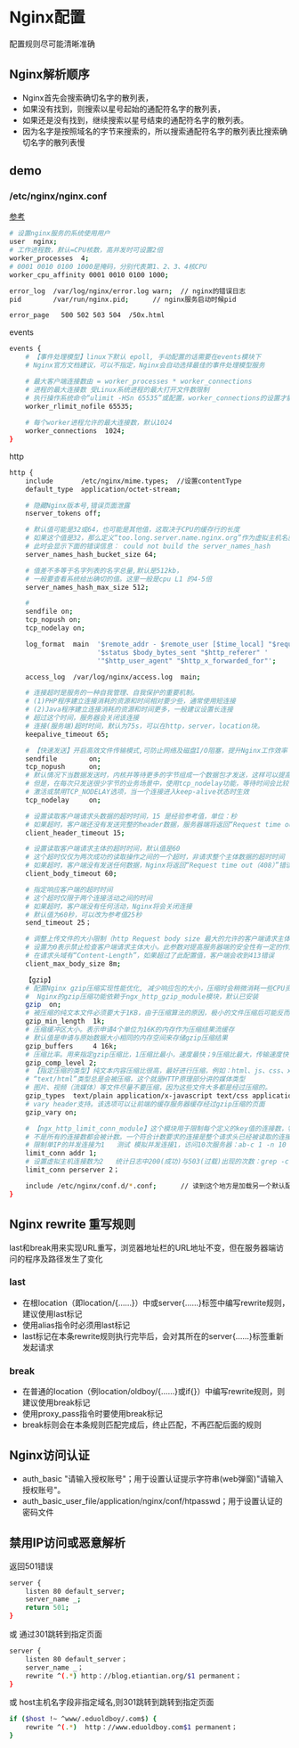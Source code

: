 # Nginx配置

配置规则尽可能清晰准确

## Nginx解析顺序
* Nginx首先会搜索确切名字的散列表，
* 如果没有找到，则搜索以星号起始的通配符名字的散列表，
* 如果还是没有找到，继续搜索以星号结束的通配符名字的散列表。
* 因为名字是按照域名的字节来搜索的，所以搜索通配符名字的散列表比搜索确切名字的散列表慢

## demo

### /etc/nginx/nginx.conf

[参考](https://blog.csdn.net/baiqian1909/article/details/101986471)

```bash
# 设置nginx服务的系统使用用户
user  nginx; 
# 工作进程数，默认=CPU核数，高并发时可设置2倍
worker_processes  4; 
# 0001 0010 0100 1000是掩码，分别代表第1、2、3、4核CPU
worker_cpu_affinity 0001 0010 0100 1000;

error_log  /var/log/nginx/error.log warn;  // nginx的错误日志
pid        /var/run/nginx.pid;      // nginx服务启动时候pid

error_page   500 502 503 504  /50x.html

```
events

```bash
events {        
    # 【事件处理模型】linux下默认 epoll, 手动配置的话需要在events模块下
    # Nginx官方文档建议，可以不指定，Nginx会自动选择最佳的事件处理模型服务

    # 最大客户端连接数由 = worker_processes * worker_connections
    # 进程的最大连接数 受Linux系统进程的最大打开文件数限制
    # 执行操作系统命令“ulimit -HSn 65535”或配置，worker_connections的设置才能生效
    worker_rlimit_nofile 65535;
    
    # 每个worker进程允许的最大连接数，默认1024
    worker_connections  1024;    
}
```

http

```bash
http {                                                  
    include       /etc/nginx/mime.types;  //设置contentType
    default_type  application/octet-stream;

    # 隐藏Nginx版本号,错误页面泄露
    nserver_tokens off;

    # 默认值可能是32或64，也可能是其他值，这取决于CPU的缓存行的长度
    # 如果这个值是32，那么定义“too.long.server.name.nginx.org”作为虚拟主机名就会失败，
    # 此时会显示下面的错误信息： could not build the server_names_hash
    server_names_hash_bucket_size 64;

    # 值差不多等于名字列表的名字总量,默认是512kb，
    # 一般要查看系统给出确切的值。这里一般是cpu L1 的4-5倍
    server_names_hash_max_size 512;

    # 
    sendfile on;
    tcp_nopush on;
    tcp_nodelay on;

    log_format  main  '$remote_addr - $remote_user [$time_local] "$request" '     // 定义日志类型
                      '$status $body_bytes_sent "$http_referer" '
                      '"$http_user_agent" "$http_x_forwarded_for"';

    access_log  /var/log/nginx/access.log  main;

    # 连接超时是服务的一种自我管理、自我保护的重要机制。
    # (1)PHP程序建立连接消耗的资源和时间相对要少些，通常使用短连接
    # (2)Java程序建立连接消耗的资源和时间更多，一般建议设置长连接
    # 超过这个时间，服务器会关闭该连接
    # 连接(服务端)超时时间，默认为75s，可以在http，server，location块。
    keepalive_timeout 65;  

    # 【快速发送】开启高效文件传输模式,可防止网络及磁盘I/O阻塞，提升Nginx工作效率
    sendfile        on;  
    tcp_nopush      on;
    # 默认情况下当数据发送时，内核并等待更多的字节组成一个数据包才发送，这样可以提高I/O性能。
    # 但是，在每次只发送很少字节的业务场景中，使用tcp_nodelay功能，等待时间会比较长。
    # 激活或禁用TCP_NODELAY选项，当一个连接进入keep-alive状态时生效
    tcp_nodelay     on;

    # 设置读取客户端请求头数据的超时时间，15 是经验参考值，单位：秒
    # 如果超时，客户端还没有发送完整的header数据，服务器端将返回“Request time out（408）”错误
    client_header_timeout 15;

    # 设置读取客户端请求主体的超时时间，默认值是60
    # 这个超时仅仅为两次成功的读取操作之间的一个超时，非请求整个主体数据的超时时间
    # 如果超时，客户端没有发送任何数据，Nginx将返回“Request time out（408）”错误
    client_body_timeout 60;

    # 指定响应客户端的超时时间
    # 这个超时仅限于两个连接活动之间的时间
    # 如果超时，客户端没有任何活动，Nginx将会关闭连接
    # 默认值为60秒，可以改为参考值25秒
    send_timeout 25；

    # 调整上传文件的大小限制（http Request body size 最大的允许的客户端请求主体大小）
    # 设置为0表示禁止检查客户端请求主体大小。此参数对提高服务器端的安全性有一定的作用
    # 在请求头域有“Content-Length”，如果超过了此配置值，客户端会收到413错误
    client_max_body_size 8m;

    【gzip】
    # 配置Nginx gzip压缩实现性能优化, 减少响应包的大小，压缩时会稍微消耗一些CPU资源，这个一般可以忽略
    #  Nginx的gzip压缩功能依赖于ngx_http_gzip_module模块，默认已安装
    gzip  on;
    # 被压缩的纯文本文件必须要大于1KB，由于压缩算法的原因，极小的文件压缩后可能反而变大。
    gzip_min_length  1k; 
    # 压缩缓冲区大小。表示申请4个单位为16K的内存作为压缩结果流缓存
    # 默认值是申请与原始数据大小相同的内存空间来存储gzip压缩结果
    gzip_buffers     4 16k; 
    # 压缩比率。用来指定gzip压缩比，1压缩比最小，速度最快；9压缩比最大，传输速度快，但处理最慢，也比较耗CPU资源。
    gzip_comp_level 2; 
    # 【指定压缩的类型】纯文本内容压缩比很高，最好进行压缩，例如：html、js、css、xml、shtml等格式的文件
    # “text/html”类型总是会被压缩，这个就是HTTP原理部分讲的媒体类型
    # 图片、视频（流媒体）等文件尽量不要压缩，因为这些文件大多都是经过压缩的。
    gzip_types  text/plain application/x-javascript text/css application/xml; 
    # vary header支持。该选项可以让前端的缓存服务器缓存经过gzip压缩的页面
    gzip_vary on;

    # 【ngx_http_limit_conn_module】这个模块用于限制每个定义的key值的连接数，特别是单IP的连接数
    # 不是所有的连接数都会被计数。一个符合计数要求的连接是整个请求头已经被读取的连接
    # 限制单IP的并发连接为1   测试 模拟并发连接1，访问10次服务器：ab-c 1 -n 10 http://10.0.0.3/
    limit_conn addr 1;
    # 设置虚拟主机连接数为2   统计日志中200(成功)与503(过载)出现的次数：grep -c 200 access.log   
    limit_conn perserver 2；

    include /etc/nginx/conf.d/*.conf;      // 读到这个地方是加载另一个默认配置配置文件default.conf
}
```

##  Nginx rewrite 重写规则
last和break用来实现URL重写，浏览器地址栏的URL地址不变，但在服务器端访问的程序及路径发生了变化
### last
* 在根location（即location/{……}）中或server{……}标签中编写rewrite规则，建议使用last标记
* 使用alias指令时必须用last标记
* last标记在本条rewrite规则执行完毕后，会对其所在的server{......}标签重新发起请求

### break
* 在普通的location（例location/oldboy/{……}或if{}）中编写rewrite规则，则建议使用break标记
* 使用proxy_pass指令时要使用break标记
* break标则会在本条规则匹配完成后，终止匹配，不再匹配后面的规则

## Nginx访问认证
* auth_basic "请输入授权账号"；用于设置认证提示字符串(web弹窗)"请输入授权账号"。 
* auth_basic_user_file/application/nginx/conf/htpasswd；用于设置认证的密码文件

## 禁用IP访问或恶意解析

返回501错误
```bash
server {
    listen 80 default_server;
    server_name _;
    return 501;
}
```
或 通过301跳转到指定页面
```bash
server {
    listen 80 default_server；
    server_name _；
    rewrite ^(.*) http：//blog.etiantian.org/$1 permanent；
}
```
或 host主机名字段非指定域名,则301跳转到跳转到指定页面
```bash
if ($host !~ ^www/.eduoldboy/.com$) {
    rewrite ^(.*)  http：//www.eduoldboy.com$1 permanent；
} 
```